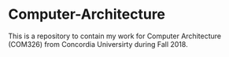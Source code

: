 # Computer-Architecture
This is a repository to contain my work for Computer Architecture (COM326) from Concordia Universirty during Fall 2018.
